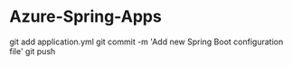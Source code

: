 # Azure-Spring-Apps
git add application.yml
git commit -m 'Add new Spring Boot configuration file'
git push
